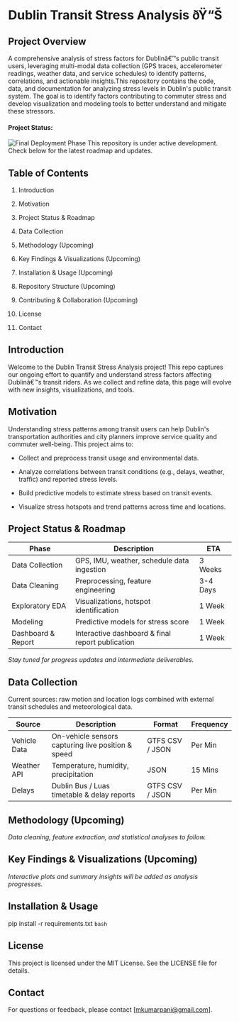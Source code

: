 # Dublin Transit Stress Analysis ðŸ“Š
## Project Overview
A comprehensive analysis of stress factors for Dublinâ€™s public transit users, leveraging multi-modal data collection (GPS traces, accelerometer readings, weather data, and service schedules) to identify patterns, correlations, and actionable insights.This repository contains the code, data, and documentation for analyzing stress levels in Dublin's public transit system. The goal is to identify factors contributing to commuter stress and develop visualization and modeling tools to better understand and mitigate these stressors.

#### Project Status: 
![Final Deployment Phase](https://img.shields.io/badge/status-data%20collection-blue)
This repository is under active development. Check below for the latest roadmap and updates.

## Table of Contents

1. Introduction

2. Motivation 

3. Project Status & Roadmap

4. Data Collection

5. Methodology (Upcoming)

6. Key Findings & Visualizations (Upcoming)

7. Installation & Usage (Upcoming)

8. Repository Structure (Upcoming)

9. Contributing & Collaboration (Upcoming)

10. License

11. Contact

## Introduction

Welcome to the Dublin Transit Stress Analysis project! This repo captures our ongoing effort to quantify and understand stress factors affecting Dublinâ€™s transit riders. As we collect and refine data, this page will evolve with new insights, visualizations, and tools.

## Motivation
Understanding stress patterns among transit users can help Dublin's transportation authorities and city planners improve service quality and commuter well-being. This project aims to:

- Collect and preprocess transit usage and environmental data.

- Analyze correlations between transit conditions (e.g., delays, weather, traffic) and reported stress levels.

- Build predictive models to estimate stress based on transit events.

- Visualize stress hotspots and trend patterns across time and locations.

## Project Status & Roadmap

| Phase              | Description                                       | ETA       |
|--------------------|---------------------------------------------------|-----------|
| Data Collection    | GPS, IMU, weather, schedule data ingestion        | 3 Weeks    |
| Data Cleaning      | Preprocessing, feature engineering                | 3-4 Days  |
| Exploratory EDA    | Visualizations, hotspot identification            | 1 Week    |
| Modeling           | Predictive models for stress score                | 1 Week    |
| Dashboard & Report | Interactive dashboard & final report publication  | 1 Week    |

*Stay tuned for progress updates and intermediate deliverables.*

## Data Collection

Current sources: raw motion and location logs combined with external transit schedules and meteorological data.

| Source       | Description                                        | Format      | Frequency      |
|--------------|----------------------------------------------------|-------------|----------------|
| Vehicle Data | On-vehicle sensors capturing live position & speed | GTFS CSV / JSON  | Per Min          |
| Weather API  | Temperature, humidity, precipitation               | JSON        | 15 Mins        |
| Delays       | Dublin Bus / Luas timetable & delay reports        | GTFS CSV / JSON | Per Min  |

## Methodology (Upcoming)

*Data cleaning, feature extraction, and statistical analyses to follow.*

## Key Findings & Visualizations (Upcoming)

*Interactive plots and summary insights will be added as analysis progresses.*

## Installation & Usage
pip install -r requirements.txt
```bash```

## License

This project is licensed under the MIT License. See the LICENSE file for details.

## Contact

For questions or feedback, please contact [mkumarpani@gmail.com].
